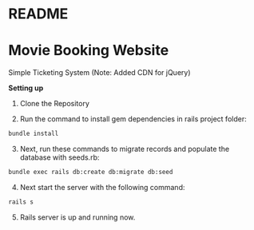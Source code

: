 # README

# Movie Booking Website
  Simple Ticketing System
  (Note: Added CDN for jQuery)

**Setting up**
1. Clone the Repository

2. Run the command to install gem dependencies in rails project folder:
```bash
bundle install
```

3. Next, run these commands to migrate records and populate the database with seeds.rb:
```bash
bundle exec rails db:create db:migrate db:seed
```

4. Next start the server with the following command:
```bash
rails s
```

5. Rails server is up and running now.
